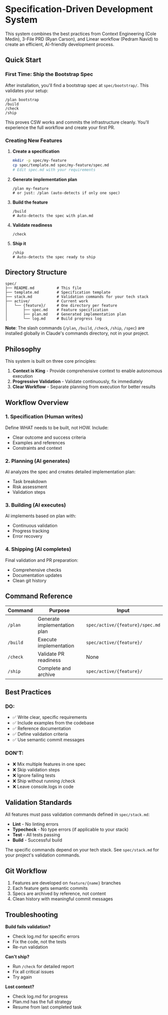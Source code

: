 # Specification-Driven Development System

This system combines the best practices from Context Engineering (Cole Medin), 3-File PRD (Ryan Carson), and Linear workflow (Pedram Navid) to create an efficient, AI-friendly development process.

## Quick Start

### First Time: Ship the Bootstrap Spec

After installation, you'll find a bootstrap spec at `spec/bootstrap/`. This validates your setup:

```
/plan bootstrap
/build
/check
/ship
```

This proves CSW works and commits the infrastructure cleanly. You'll experience the full workflow and create your first PR.

### Creating New Features

1. **Create a specification**
   ```bash
   mkdir -p spec/my-feature
   cp spec/template.md spec/my-feature/spec.md
   # Edit spec.md with your requirements
   ```

2. **Generate implementation plan**
   ```
   /plan my-feature
   # or just: /plan (auto-detects if only one spec)
   ```

3. **Build the feature**
   ```
   /build
   # Auto-detects the spec with plan.md
   ```

4. **Validate readiness**
   ```
   /check
   ```

5. **Ship it**
   ```
   /ship
   # Auto-detects the spec ready to ship
   ```

## Directory Structure

```
spec/
├── README.md          # This file
├── template.md        # Specification template
├── stack.md           # Validation commands for your tech stack
├── active/            # Current work
│   └── {feature}/     # One directory per feature
│       ├── spec.md    # Feature specification
│       ├── plan.md    # Generated implementation plan
│       └── log.md     # Build progress log
```

**Note**: The slash commands (`/plan`, `/build`, `/check`, `/ship`, `/spec`) are installed globally in Claude's commands directory, not in your project.

## Philosophy

This system is built on three core principles:

1. **Context is King** - Provide comprehensive context to enable autonomous execution
2. **Progressive Validation** - Validate continuously, fix immediately
3. **Clear Workflow** - Separate planning from execution for better results

## Workflow Overview

### 1. Specification (Human writes)
Define WHAT needs to be built, not HOW. Include:
- Clear outcome and success criteria
- Examples and references
- Constraints and context

### 2. Planning (AI generates)
AI analyzes the spec and creates detailed implementation plan:
- Task breakdown
- Risk assessment
- Validation steps

### 3. Building (AI executes)
AI implements based on plan with:
- Continuous validation
- Progress tracking
- Error recovery

### 4. Shipping (AI completes)
Final validation and PR preparation:
- Comprehensive checks
- Documentation updates
- Clean git history

## Command Reference

| Command | Purpose | Input |
|---------|---------|-------|
| `/plan` | Generate implementation plan | `spec/active/{feature}/spec.md` |
| `/build` | Execute implementation | `spec/active/{feature}/` |
| `/check` | Validate PR readiness | None |
| `/ship` | Complete and archive | `spec/active/{feature}/` |

## Best Practices

### DO:
- ✅ Write clear, specific requirements
- ✅ Include examples from the codebase
- ✅ Reference documentation
- ✅ Define validation criteria
- ✅ Use semantic commit messages

### DON'T:
- ❌ Mix multiple features in one spec
- ❌ Skip validation steps
- ❌ Ignore failing tests
- ❌ Ship without running /check
- ❌ Leave console.logs in code

## Validation Standards

All features must pass validation commands defined in `spec/stack.md`:
- **Lint** - No linting errors
- **Typecheck** - No type errors (if applicable to your stack)
- **Test** - All tests passing
- **Build** - Successful build

The specific commands depend on your tech stack. See `spec/stack.md` for your project's validation commands.

## Git Workflow

1. Features are developed on `feature/{name}` branches
2. Each feature gets semantic commits
3. Specs are archived by reference, not content
4. Clean history with meaningful commit messages

## Troubleshooting

**Build fails validation?**
- Check log.md for specific errors
- Fix the code, not the tests
- Re-run validation

**Can't ship?**
- Run `/check` for detailed report
- Fix all critical issues
- Try again

**Lost context?**
- Check log.md for progress
- Plan.md has the full strategy
- Resume from last completed task